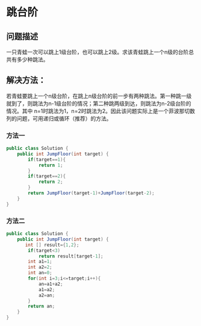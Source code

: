 # 跳台阶
## 问题描述
一只青蛙一次可以跳上1级台阶，也可以跳上2级。求该青蛙跳上一个n级的台阶总共有多少种跳法。
## 解决方法：
若青蛙要跳上一个n级台阶，在跳上n级台阶的前一步有两种跳法。第一种跳一级就到了，则跳法为n-1级台阶的情况；第二种跳两级到达，则跳法为n-2级台阶的情况。其中
n=1时跳法为1，n=2时跳法为2。因此该问题实际上是一个菲波那切数列的问题，可用递归或循环（推荐）的方法。
### 方法一
```java
public class Solution {
    public int JumpFloor(int target) {
        if(target==1){
            return 1;
        }
        if(target==2){
            return 2;
        }
        return JumpFloor(target-1)+JumpFloor(target-2);
    }
}
```
### 方法二
```java
public class Solution {
    public int JumpFloor(int target) {
       int [] result={1,2};
        if(target<3)
            return result[target-1];
        int a1=1;
        int a2=2;
        int an=0;
        for(int i=3;i<=target;i++){
            an=a1+a2;
            a1=a2;
            a2=an;
        }
        return an;
    }
}
```
